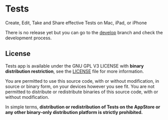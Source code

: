 # Tests
Create, Edit, Take and Share effective Tests on Mac, iPad, or iPhone

There is no release yet but you can go to the [develop](https://github.com/IrelDev/Tests/tree/develop) branch and check the development process.

## License
Tests app is available under the GNU GPL V3 LICENSE with **binary distribution restriction**, see the [LICENSE](LICENSE) file for more information.

You are permitted to use this source code, with or without modification, in source or binary form, on your devices however you see fit. You are not permitted to distribute or redistribute binaries of this source code, with or without modification.

In simple terms, **distribution or redistribution of Tests on the AppStore or any other binary-only distribution platform is strictly prohibited.**

